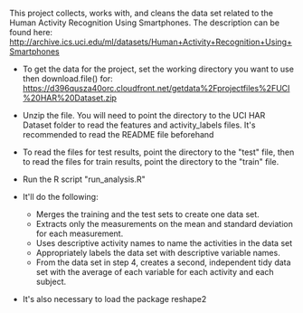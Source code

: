 This project collects, works with, and cleans the data set related to the Human Activity Recognition Using Smartphones. The description can be found here: 
http://archive.ics.uci.edu/ml/datasets/Human+Activity+Recognition+Using+Smartphones

- To get the data for the project, set the working directory you want to use then download.file() for:
https://d396qusza40orc.cloudfront.net/getdata%2Fprojectfiles%2FUCI%20HAR%20Dataset.zip

- Unzip the file. You will need to point the directory to the UCI HAR Dataset folder to read the features and activity_labels files. It's recommended to read the README file beforehand

- To read the files for test results, point the directory to the "test" file, then to read the files for train results, point the directory to the "train" file. 

- Run the R script "run_analysis.R" 

- It'll do the following:

  - Merges the training and the test sets to create one data set.
  - Extracts only the measurements on the mean and standard deviation for         each measurement. 
  - Uses descriptive activity names to name the activities in the data set
  - Appropriately labels the data set with descriptive variable names. 
  - From the data set in step 4, creates a second, independent tidy data set     with the average of each variable for each activity and each subject.

- It's also necessary to load the package reshape2

